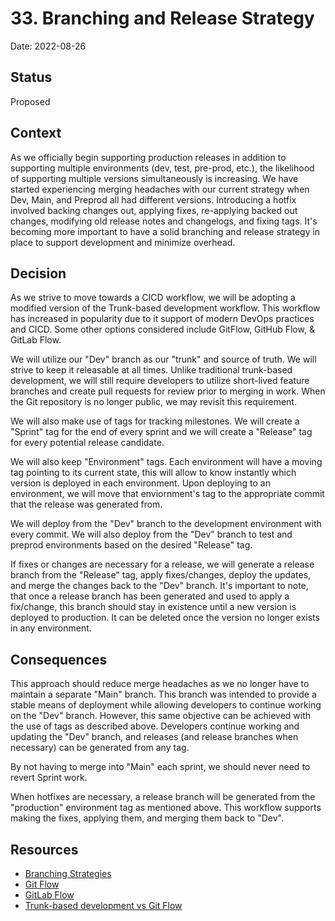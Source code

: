 # 33. Branching and Release Strategy

Date: 2022-08-26

## Status
 
Proposed

## Context

As we officially begin supporting production releases in addition to supporting multiple environments (dev, test, pre-prod, etc.), the likelihood of supporting multiple versions simultaneously is increasing. We have started experiencing merging headaches with our current strategy when Dev, Main, and Preprod all had different versions. Introducing a hotfix involved backing changes out, applying fixes, re-applying backed out changes, modifying old release notes and changelogs, and fixing tags. It's becoming more important to have a solid branching and release strategy in place to support development and minimize overhead.

## Decision

As we strive to move towards a CICD workflow, we will be adopting a modified version of the Trunk-based development workflow. This workflow has increased in popularity due to it support of modern DevOps practices and CICD. Some other options considered include GitFlow, GitHub Flow, & GitLab Flow. 

We will utilize our "Dev" branch as our "trunk" and source of truth. We will strive to keep it releasable at all times. Unlike traditional trunk-based development, we will still require developers to utilize short-lived feature branches and create pull requests for review prior to merging in work. When the Git repository is no longer public, we may revisit this requirement.

We will also make use of tags for tracking milestones. We will create a "Sprint" tag for the end of every sprint and we will create a "Release" tag for every potential release candidate. 

We will also keep "Environment" tags. Each environment will have a moving tag pointing to its current state, this will allow to know instantly which version is deployed in each environment. Upon deploying to an environment, we will move that enviornment's tag to the appropriate commit that the release was generated from.

We will deploy from the "Dev" branch to the development environment with every commit. We will also deploy from the "Dev" branch to test and preprod environments based on the desired "Release" tag. 

If fixes or changes are necessary for a release, we will generate a release branch from the "Release" tag, apply fixes/changes, deploy the updates, and merge the changes back to the "Dev" branch. It's important to note, that once a release branch has been generated and used to apply a fix/change, this branch should stay in existence until a new version is deployed to production. It can be deleted once the version no longer exists in any environment.

## Consequences

This approach should reduce merge headaches as we no longer have to maintain a separate "Main" branch. This branch was intended to provide a stable means of deployment while allowing developers to continue working on the "Dev" branch. However, this same objective can be achieved with the use of tags as described above. Developers continue working and updating the "Dev" branch, and releases (and release branches when necessary) can be generated from any tag.

By not having to merge into "Main" each sprint, we should never need to revert Sprint work.

When hotfixes are necessary, a release branch will be generated from the "production" environment tag as mentioned above. This workflow supports making the fixes, applying them, and merging them back to "Dev". 

## Resources
* [Branching Strategies](https://www.flagship.io/git-branching-strategies/)
* [Git Flow](https://www.atlassian.com/git/tutorials/comparing-workflows/gitflow-workflow)
* [GitLab Flow](https://docs.gitlab.com/ee/topics/gitlab_flow.html)
* [Trunk-based development vs Git Flow](https://www.toptal.com/software/trunk-based-development-git-flow)
